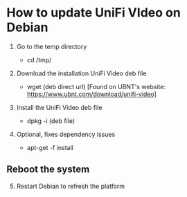 # How to update UniFi VIdeo on Debian

1. Go to the temp directory
    - cd /tmp/

2. Download the installation UniFi Video deb file
     - wget (deb direct url) [Found on UBNT's website: https://www.ubnt.com/download/unifi-video]

3. Install the UniFi Video deb file
      - dpkg -i (deb file)

4. Optional, fixes dependency issues
      - apt-get -f install

## Reboot the system
5. Restart Debian to refresh the platform
